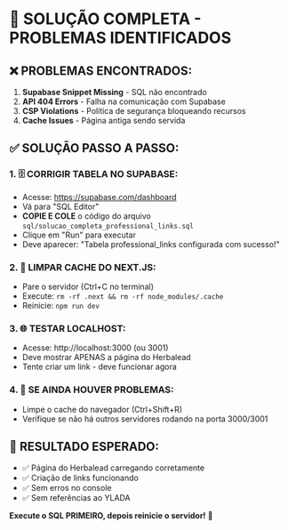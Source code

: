 # 🚨 SOLUÇÃO COMPLETA - PROBLEMAS IDENTIFICADOS

## ❌ PROBLEMAS ENCONTRADOS:
1. **Supabase Snippet Missing** - SQL não encontrado
2. **API 404 Errors** - Falha na comunicação com Supabase  
3. **CSP Violations** - Política de segurança bloqueando recursos
4. **Cache Issues** - Página antiga sendo servida

## ✅ SOLUÇÃO PASSO A PASSO:

### 1. 🗄️ CORRIGIR TABELA NO SUPABASE:
- Acesse: https://supabase.com/dashboard
- Vá para "SQL Editor"
- **COPIE E COLE** o código do arquivo `sql/solucao_completa_professional_links.sql`
- Clique em "Run" para executar
- Deve aparecer: "Tabela professional_links configurada com sucesso!"

### 2. 🔄 LIMPAR CACHE DO NEXT.JS:
- Pare o servidor (Ctrl+C no terminal)
- Execute: `rm -rf .next && rm -rf node_modules/.cache`
- Reinicie: `npm run dev`

### 3. 🌐 TESTAR LOCALHOST:
- Acesse: http://localhost:3000 (ou 3001)
- Deve mostrar APENAS a página do Herbalead
- Tente criar um link - deve funcionar agora

### 4. 🔧 SE AINDA HOUVER PROBLEMAS:
- Limpe o cache do navegador (Ctrl+Shift+R)
- Verifique se não há outros servidores rodando na porta 3000/3001

## 🎯 RESULTADO ESPERADO:
- ✅ Página do Herbalead carregando corretamente
- ✅ Criação de links funcionando
- ✅ Sem erros no console
- ✅ Sem referências ao YLADA

**Execute o SQL PRIMEIRO, depois reinicie o servidor!** 🚀





